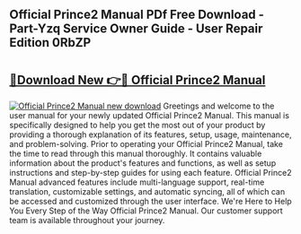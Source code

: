 ## Official Prince2 Manual PDf Free Download - Part-Yzq Service Owner Guide - User Repair Edition 0RbZP

# <h2><a href="http://cf14648.oget.top/?id=Official+Prince2+Manual">🔗Download New 👉🔴 Official Prince2 Manual</a></h2>

[![Official Prince2 Manual new download](https://i.imgur.com/5g1atiW.png)](http://cf14648.oget.top/?id=Official+Prince2+Manual)
Greetings and welcome to the user manual for your newly updated Official Prince2 Manual. This manual is specifically designed to help you get the most out of your product by providing a thorough explanation of its features, setup, usage, maintenance, and problem-solving. Prior to operating your Official Prince2 Manual, take the time to read through this manual thoroughly. It contains valuable information about the product's features and functions, as well as setup instructions and step-by-step guides for using each feature. Official Prince2 Manual advanced features include multi-language support, real-time translation, customizable settings, and automatic syncing, all of which can be accessed and customized through the user interface. We're Here to Help You Every Step of the Way Official Prince2 Manual. Our customer support team is available throughout your journey.
